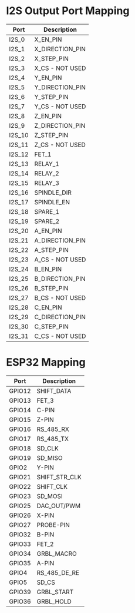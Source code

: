 # I2S Output Port Mapping
|**Port**| **Description**|
|--|--|
 |I2S_0	|X_EN_PIN          |
 |I2S_1	|X_DIRECTION_PIN   |
 |I2S_2	|X_STEP_PIN        |
 |I2S_3	|X_CS - NOT USED   |
 |I2S_4	|Y_EN_PIN          |
 |I2S_5	|Y_DIRECTION_PIN   |
 |I2S_6	|Y_STEP_PIN        |
 |I2S_7	|Y_CS - NOT USED   |
 |I2S_8	|Z_EN_PIN          |
 |I2S_9	|Z_DIRECTION_PIN   |
 |I2S_10|	Z_STEP_PIN     |
 |I2S_11|	Z_CS - NOT USED|
 |I2S_12|	FET_1          |
 |I2S_13|	RELAY_1        |
 |I2S_14|	RELAY_2        |
 |I2S_15|	RELAY_3        |
 |I2S_16|	SPINDLE_DIR    |
 |I2S_17|	SPINDLE_EN     |
 |I2S_18|	SPARE_1        |
 |I2S_19|	SPARE_2        |
 |I2S_20|	A_EN_PIN       |
 |I2S_21|	A_DIRECTION_PIN|
 |I2S_22|	A_STEP_PIN     |
 |I2S_23|	A_CS - NOT USED|
 |I2S_24|	B_EN_PIN       |
 |I2S_25|	B_DIRECTION_PIN|
 |I2S_26|	B_STEP_PIN     |
 |I2S_27|	B_CS - NOT USED|
 |I2S_28|	C_EN_PIN       |
 |I2S_29|	C_DIRECTION_PIN|
 |I2S_30|	C_STEP_PIN     |
 |I2S_31|	C_CS - NOT USED|
# ESP32 Mapping
|**Port**| **Description**|
|--|--|
|GPIO12	|SHIFT_DATA    |
|GPIO13	|FET_3         |
|GPIO14	|C-PIN         |
|GPIO15	|Z-PIN		   |
|GPIO16	|RS_485_RX     |
|GPIO17	|RS_485_TX     |
|GPIO18	|SD_CLK        |
|GPIO19	|SD_MISO       |
|GPIO2	|Y-PIN         |
|GPIO21	|SHIFT_STR_CLK |
|GPIO22	|SHIFT_CLK     |
|GPIO23	|SD_MOSI       |
|GPIO25	|DAC_OUT/PWM   |
|GPIO26	|X-PIN         |
|GPIO27	|PROBE-PIN     |
|GPIO32	|B-PIN         |
|GPIO33	|FET_2         |
|GPIO34	|GRBL_MACRO    |
|GPIO35	| A-PIN        |
|GPIO4	|RS_485_DE_RE  |
|GPIO5	|SD_CS         |
|GPIO39	|GRBL_START    |
|GPIO36	|GRBL_HOLD     |

